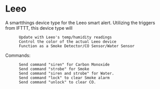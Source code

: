# Leeo

A smartthings device type for the Leeo smart alert. Utilizing the triggers from IFTTT, this device type will <p> 

          Update with Leeo's temp/humidity readings 
          Control the color of the actual Leeo device
          Function as a Smoke Detector/CO Sensor/Water Sensor

Commands:

          Send command "siren" for Carbon Monoxide
          Send command "strobe" for Smoke
          Send command "siren and strobe" for Water.
          Send command "lock" to clear Smoke alarm
          Send command "unlock" to clear CO. 

